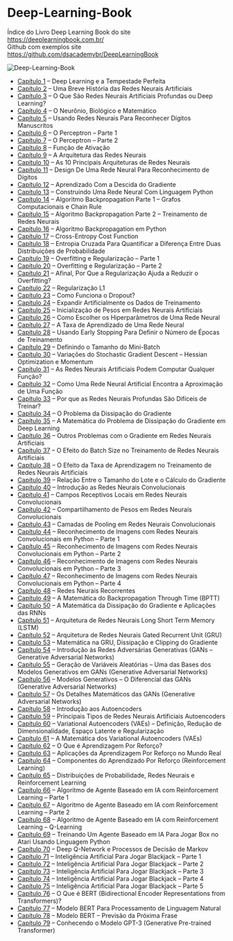 # Deep-Learning-Book
 Índice do Livro Deep Learning Book do site https://deeplearningbook.com.br/ \
 Github com exemplos site https://github.com/dsacademybr/DeepLearningBook
 
![Deep-Learning-Book](https://i2.wp.com/deeplearningbook.com.br/wp-content/uploads/2018/01/deep-learning-book.jpg)

* [Capítulo 1] – Deep Learning e a Tempestade Perfeita
* [Capítulo 2] – Uma Breve História das Redes Neurais Artificiais
* [Capítulo 3] – O Que São Redes Neurais Artificiais Profundas ou Deep Learning?
* [Capítulo 4] – O Neurônio, Biológico e Matemático
* [Capítulo 5] – Usando Redes Neurais Para Reconhecer Dígitos Manuscritos
* [Capítulo 6] – O Perceptron – Parte 1
* [Capítulo 7] – O Perceptron – Parte 2
* [Capítulo 8] – Função de Ativação
* [Capítulo 9] – A Arquitetura das Redes Neurais
* [Capítulo 10] – As 10 Principais Arquiteturas de Redes Neurais
* [Capítulo 11] – Design De Uma Rede Neural Para Reconhecimento de Dígitos
* [Capítulo 12] – Aprendizado Com a Descida do Gradiente
* [Capítulo 13] – Construindo Uma Rede Neural Com Linguagem Python
* [Capítulo 14] – Algoritmo Backpropagation Parte 1 – Grafos Computacionais e Chain Rule
* [Capítulo 15] – Algoritmo Backpropagation Parte 2 – Treinamento de Redes Neurais
* [Capítulo 16] – Algoritmo Backpropagation em Python
* [Capítulo 17] – Cross-Entropy Cost Function
* [Capítulo 18] – Entropia Cruzada Para Quantificar a Diferença Entre Duas Distribuições de Probabilidade
* [Capítulo 19] – Overfitting e Regularização – Parte 1
* [Capítulo 20] – Overfitting e Regularização – Parte 2
* [Capítulo 21] – Afinal, Por Que a Regularização Ajuda a Reduzir o Overfitting?
* [Capítulo 22] – Regularização L1
* [Capítulo 23] – Como Funciona o Dropout?
* [Capítulo 24] – Expandir Artificialmente os Dados de Treinamento
* [Capítulo 25] – Inicialização de Pesos em Redes Neurais Artificiais
* [Capítulo 26] – Como Escolher os Hiperparâmetros de Uma Rede Neural
* [Capítulo 27] – A Taxa de Aprendizado de Uma Rede Neural
* [Capítulo 28] – Usando Early Stopping Para Definir o Número de Épocas de Treinamento
* [Capítulo 29] – Definindo o Tamanho do Mini-Batch
* [Capítulo 30] – Variações do Stochastic Gradient Descent – Hessian Optimization e Momentum
* [Capítulo 31] – As Redes Neurais Artificiais Podem Computar Qualquer Função?
* [Capítulo 32] – Como Uma Rede Neural Artificial Encontra a Aproximação de Uma Função
* [Capítulo 33] – Por que as Redes Neurais Profundas São Difíceis de Treinar?
* [Capítulo 34] – O Problema da Dissipação do Gradiente
* [Capítulo 35] – A Matemática do Problema de Dissipação do Gradiente em Deep Learning
* [Capítulo 36] – Outros Problemas com o Gradiente em Redes Neurais Artificiais
* [Capítulo 37] – O Efeito do Batch Size no Treinamento de Redes Neurais Artificiais
* [Capítulo 38] – O Efeito da Taxa de Aprendizagem no Treinamento de Redes Neurais Artificiais
* [Capítulo 39] – Relação Entre o Tamanho do Lote e o Cálculo do Gradiente
* [Capítulo 40] – Introdução as Redes Neurais Convolucionais
* [Capítulo 41] – Campos Receptivos Locais em Redes Neurais Convolucionais
* [Capítulo 42] – Compartilhamento de Pesos em Redes Neurais Convolucionais
* [Capítulo 43] – Camadas de Pooling em Redes Neurais Convolucionais
* [Capítulo 44] – Reconhecimento de Imagens com Redes Neurais Convolucionais em Python – Parte 1
* [Capítulo 45] – Reconhecimento de Imagens com Redes Neurais Convolucionais em Python – Parte 2
* [Capítulo 46] – Reconhecimento de Imagens com Redes Neurais Convolucionais em Python – Parte 3
* [Capítulo 47] – Reconhecimento de Imagens com Redes Neurais Convolucionais em Python – Parte 4
* [Capítulo 48] – Redes Neurais Recorrentes
* [Capítulo 49] – A Matemática do Backpropagation Through Time (BPTT)
* [Capítulo 50] – A Matemática da Dissipação do Gradiente e Aplicações das RNNs
* [Capítulo 51] – Arquitetura de Redes Neurais Long Short Term Memory (LSTM)
* [Capítulo 52] – Arquitetura de Redes Neurais Gated Recurrent Unit (GRU)
* [Capítulo 53] – Matemática na GRU, Dissipação e Clipping do Gradiente
* [Capítulo 54] – Introdução às Redes Adversárias Generativas (GANs – Generative Adversarial Networks)
* [Capítulo 55] – Geração de Variáveis Aleatórias – Uma das Bases dos Modelos Generativos em GANs (Generative Adversarial Networks)
* [Capítulo 56] – Modelos Generativos – O Diferencial das GANs (Generative Adversarial Networks)
* [Capítulo 57] – Os Detalhes Matemáticos das GANs (Generative Adversarial Networks)
* [Capítulo 58] – Introdução aos Autoencoders
* [Capítulo 59] – Principais Tipos de Redes Neurais Artificiais Autoencoders
* [Capítulo 60] – Variational Autoencoders (VAEs) – Definição, Redução de Dimensionalidade, Espaço Latente e Regularização
* [Capítulo 61] – A Matemática dos Variational Autoencoders (VAEs)
* [Capítulo 62] – O Que é Aprendizagem Por Reforço?
* [Capítulo 63] – Aplicações da Aprendizagem Por Reforço no Mundo Real
* [Capítulo 64] – Componentes do Aprendizado Por Reforço (Reinforcement Learning)
* [Capítulo 65] – Distribuições de Probabilidade, Redes Neurais e Reinforcement Learning
* [Capítulo 66] – Algoritmo de Agente Baseado em IA com Reinforcement Learning – Parte 1
* [Capítulo 67] – Algoritmo de Agente Baseado em IA com Reinforcement Learning – Parte 2
* [Capítulo 68] – Algoritmo de Agente Baseado em IA com Reinforcement Learning – Q-Learning
* [Capítulo 69] – Treinando Um Agente Baseado em IA Para Jogar Box no Atari Usando Linguagem Python
* [Capítulo 70] – Deep Q-Network e Processos de Decisão de Markov
* [Capítulo 71] – Inteligência Artificial Para Jogar Blackjack – Parte 1
* [Capítulo 72] – Inteligência Artificial Para Jogar Blackjack – Parte 2
* [Capítulo 73] – Inteligência Artificial Para Jogar Blackjack – Parte 3
* [Capítulo 74] – Inteligência Artificial Para Jogar Blackjack – Parte 4
* [Capítulo 75] – Inteligência Artificial Para Jogar Blackjack – Parte 5
* [Capítulo 76] – O Que é BERT (Bidirectional Encoder Representations from Transformers)?
* [Capítulo 77] – Modelo BERT Para Processamento de Linguagem Natural
* [Capítulo 78] – Modelo BERT – Previsão da Próxima Frase
* [Capítulo 79] – Conhecendo o Modelo GPT-3 (Generative Pre-trained Transformer)

[Capítulo 1]: <https://deeplearningbook.com.br/deep-learning-a-tempestade-perfeita/>
[Capítulo 2]: <https://deeplearningbook.com.br/uma-breve-historia-das-redes-neurais-artificiais/>
[Capítulo 3]: <https://deeplearningbook.com.br/o-que-sao-redes-neurais-artificiais-profundas/>
[Capítulo 4]: <https://deeplearningbook.com.br/o-neuronio-biologico-e-matematico/>
[Capítulo 5]: <https://deeplearningbook.com.br/usando-redes-neurais-para-reconhecer-digitos-manuscritos/>
[Capítulo 6]: <https://deeplearningbook.com.br/o-perceptron-parte-1/>
[Capítulo 7]: <https://deeplearningbook.com.br/o-perceptron-parte-2/>
[Capítulo 8]: <https://deeplearningbook.com.br/funcao-de-ativacao/>
[Capítulo 9]: <https://deeplearningbook.com.br/a-arquitetura-das-redes-neurais/>
[Capítulo 10]: <https://deeplearningbook.com.br/as-10-principais-arquiteturas-de-redes-neurais/>
[Capítulo 11]: <https://deeplearningbook.com.br/construindo-uma-rede-neural-para-reconhecimento-de-digitos/>
[Capítulo 12]: <https://deeplearningbook.com.br/aprendizado-com-a-descida-do-gradiente/>
[Capítulo 13]: <https://deeplearningbook.com.br/construindo-uma-rede-neural-com-linguagem-python/>
[Capítulo 14]: <https://deeplearningbook.com.br/algoritmo-backpropagation-parte1-grafos-computacionais-e-chain-rule/>
[Capítulo 15]: <https://deeplearningbook.com.br/algoritmo-backpropagation-parte-2-treinamento-de-redes-neurais/>
[Capítulo 16]: <https://deeplearningbook.com.br/algoritmo-backpropagation-em-python/>
[Capítulo 17]: <https://deeplearningbook.com.br/cross-entropy-cost-function/>
[Capítulo 18]: <https://deeplearningbook.com.br/entropia-cruzada-para-quantificar-a-diferenca-entre-duas-distribuicoes-de-probabilidade/>
[Capítulo 19]: <https://deeplearningbook.com.br/overfitting-e-regularizacao-parte-1/>
[Capítulo 20]: <https://deeplearningbook.com.br/overfitting-e-regularizacao-parte-2/>
[Capítulo 21]: <https://deeplearningbook.com.br/afinal-por-que-a-regularizacao-ajuda-a-reduzir-o-overfitting/>
[Capítulo 22]: <https://deeplearningbook.com.br/capitulo-22-regularizacao-l1/>
[Capítulo 23]: <https://deeplearningbook.com.br/capitulo-23-como-funciona-o-dropout/>
[Capítulo 24]: <https://deeplearningbook.com.br/capitulo-24-expandir-artificialmente-os-dados-de-treinamento/>
[Capítulo 25]: <https://deeplearningbook.com.br/inicializacao-de-pesos-em-redes-neurais-artificiais/>
[Capítulo 26]: <https://deeplearningbook.com.br/capitulo-26-como-escolher-os-hiperparametros-de-uma-rede-neural/>
[Capítulo 27]: <https://deeplearningbook.com.br/a-taxa-de-aprendizado-de-uma-rede-neural/>
[Capítulo 28]: <https://deeplearningbook.com.br/usando-early-stopping-para-definir-o-numero-de-epocas-de-treinamento/>
[Capítulo 29]: <https://deeplearningbook.com.br/definindo-o-tamanho-do-mini-batch/>
[Capítulo 30]: <https://deeplearningbook.com.br/variacoes-do-stochastic-gradient-descent-hessian-optimization-e-momentum/>
[Capítulo 31]: <https://deeplearningbook.com.br/as-redes-neurais-artificiais-podem-computar-qualquer-funcao/>
[Capítulo 32]: <https://deeplearningbook.com.br/como-uma-rede-neural-artificial-encontra-a-aproximacao-de-uma-funcao/>
[Capítulo 33]: <https://deeplearningbook.com.br/por-que-as-redes-neurais-profundas-sao-dificeis-de-treinar/>
[Capítulo 34]: <https://deeplearningbook.com.br/o-problema-da-dissipacao-do-gradiente/>
[Capítulo 35]: <https://deeplearningbook.com.br/a-matematica-do-problema-de-dissipacao-do-gradiente-em-deep-learning/>
[Capítulo 36]: <https://deeplearningbook.com.br/outros-problemas-com-o-gradiente-em-redes-neurais-artificiais/>
[Capítulo 37]: <https://deeplearningbook.com.br/o-efeito-do-batch-size-no-treinamento-de-redes-neurais-artificiais/>
[Capítulo 38]: <https://deeplearningbook.com.br/o-efeito-da-taxa-de-aprendizagem-no-treinamento-de-redes-neurais-artificiais/>
[Capítulo 39]: <https://deeplearningbook.com.br/relacao-entre-o-tamanho-do-lote-e-o-calculo-do-gradiente/>
[Capítulo 40]: <https://deeplearningbook.com.br/introducao-as-redes-neurais-convolucionais/>
[Capítulo 41]: <https://deeplearningbook.com.br/campos-receptivos-locais-em-redes-neurais-convolucionais/>
[Capítulo 42]: <https://deeplearningbook.com.br/compartilhamento-de-pesos-em-redes-neurais-convolucionais/>
[Capítulo 43]: <https://deeplearningbook.com.br/camadas-de-pooling-em-redes-neurais-convolucionais/>
[Capítulo 44]: <https://deeplearningbook.com.br/reconhecimento-de-imagens-com-redes-neurais-convolucionais-em-python-parte-1/>
[Capítulo 45]: <https://deeplearningbook.com.br/reconhecimento-de-imagens-com-redes-neurais-convolucionais-em-python-parte-2/>
[Capítulo 46]: <https://deeplearningbook.com.br/reconhecimento-de-imagens-com-redes-neurais-convolucionais-em-python-parte-3/>
[Capítulo 47]: <https://deeplearningbook.com.br/reconhecimento-de-imagens-com-redes-neurais-convolucionais-em-python-parte-4/>
[Capítulo 48]: <https://deeplearningbook.com.br/redes-neurais-recorrentes/>
[Capítulo 49]: <https://deeplearningbook.com.br/a-matematica-do-backpropagation-through-time-bptt/>
[Capítulo 50]: <https://deeplearningbook.com.br/a-matematica-da-dissipacao-do-gradiente-e-aplicacoes-das-rnns/>
[Capítulo 51]: <https://deeplearningbook.com.br/arquitetura-de-redes-neurais-long-short-term-memory/>
[Capítulo 52]: <https://deeplearningbook.com.br/arquitetura-de-redes-neurais-gated-recurrent-unit-gru/>
[Capítulo 53]: <https://deeplearningbook.com.br/matematica-na-gru-dissipacao-e-clipping-do-gradiente/>
[Capítulo 54]: <https://deeplearningbook.com.br/introducao-as-redes-adversarias-generativas-gans-generative-adversarial-networks/>
[Capítulo 55]: <https://deeplearningbook.com.br/geracao-de-variaveis-aleatorias-uma-das-bases-dos-modelos-generativos-em-gans-generative-adversarial-networks/>
[Capítulo 56]: <https://deeplearningbook.com.br/modelos-generativos-o-diferencial-das-gans-generative-adversarial-networks/>
[Capítulo 57]: <https://deeplearningbook.com.br/os-detalhes-matematicos-das-gans-generative-adversarial-networks/>
[Capítulo 58]: <https://deeplearningbook.com.br/introducao-aos-autoencoders/>
[Capítulo 59]: <https://deeplearningbook.com.br/principais-tipos-de-redes-neurais-artificiais-autoencoders/>
[Capítulo 60]: <https://deeplearningbook.com.br/variational-autoencoders-vaes-definicao-reducao-de-dimensionalidade-espaco-latente-e-regularizacao/>
[Capítulo 61]: <https://deeplearningbook.com.br/a-matematica-dos-variational-autoencoders-vaes/>
[Capítulo 62]: <https://deeplearningbook.com.br/o-que-e-aprendizagem-por-reforco/>
[Capítulo 63]: <https://deeplearningbook.com.br/aplicacoes-da-aprendizagem-por-reforco-no-mundo-real/>
[Capítulo 64]: <https://deeplearningbook.com.br/componentes-do-aprendizado-por-reforco-reinforcement-learning/>
[Capítulo 65]: <https://deeplearningbook.com.br/distribuicoes-de-probabilidade-redes-neurais-e-reinforcement-learning/>
[Capítulo 66]: <https://deeplearningbook.com.br/algoritmo-de-agente-baseado-em-ia-com-reinforcement-learning-parte-1/>
[Capítulo 67]: <https://deeplearningbook.com.br/algoritmo-de-agente-baseado-em-ia-com-reinforcement-learning-parte-2/>
[Capítulo 68]: <https://deeplearningbook.com.br/algoritmo-de-agente-baseado-em-ia-com-reinforcement-learning-q-learning/>
[Capítulo 69]: <https://deeplearningbook.com.br/treinando-um-agente-baseado-em-ia-para-jogar-box-no-atari-usando-linguagem-python/>
[Capítulo 70]: <https://deeplearningbook.com.br/deep-q-network-e-processos-de-decisao-de-markov/>
[Capítulo 71]: <https://deeplearningbook.com.br/inteligencia-artificial-para-jogar-blackjack-parte-1/>
[Capítulo 72]: <https://deeplearningbook.com.br/inteligencia-artificial-para-jogar-blackjack-parte-2/>
[Capítulo 73]: <https://deeplearningbook.com.br/inteligencia-artificial-para-jogar-blackjack-parte-3/>
[Capítulo 74]: <https://deeplearningbook.com.br/inteligencia-artificial-para-jogar-blackjack-parte-4/>
[Capítulo 75]: <https://deeplearningbook.com.br/capitulo-75-inteligencia-artificial-para-jogar-blackjack-parte-5/>
[Capítulo 76]: <https://deeplearningbook.com.br/o-que-e-bert-bidirectional-encoder-representations-from-transformers/>
[Capítulo 77]: <https://deeplearningbook.com.br/modelo-bert-para-processamento-de-linguagem-natural/>
[Capítulo 78]: <https://deeplearningbook.com.br/modelo-bert-previsao-da-proxima-frase/>
[Capítulo 79]: <https://deeplearningbook.com.br/conhecendo-o-modelo-gpt-3-generative-pre-trained-transformer/>
